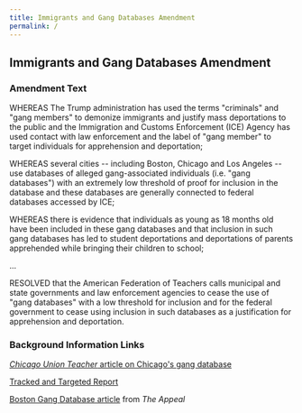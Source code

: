```yaml
---
title: Immigrants and Gang Databases Amendment
permalink: /
---
```

## Immigrants and Gang Databases Amendment

### Amendment Text

WHEREAS The Trump administration has used the terms "criminals" and "gang members" to demonize immigrants and justify mass deportations to the public and the Immigration and Customs Enforcement (ICE) Agency has used contact with law enforcement and the label of "gang member" to target individuals for apprehension and deportation; 

WHEREAS several cities -- including Boston, Chicago and Los Angeles -- use databases of alleged gang-associated individuals (i.e. "gang databases") with an extremely low threshold of proof for inclusion in the database and these databases are generally connected to federal databases accessed by ICE; 

WHEREAS there is evidence that individuals as young as 18 months old have been included in these gang databases and that inclusion in such gang databases has led to student deportations and deportations of parents apprehended while bringing their children to school; 

...

RESOLVED that the American Federation of Teachers calls municipal and state governments and law enforcement agencies to cease the use of "gang databases" with a low threshold for inclusion and for the federal government to cease using inclusion in such databases as a justification for apprehension and deportation. 

### Background Information Links

[*Chicago Union Teacher* article on Chicago's gang database](https://www.ctunet.com/media/chicago-union-teacher/2018-06/chicagos-gang-database-has-no-place-in-our-schools)

[Tracked and Targeted Report](http://erasethedatabase.com/wp-content/uploads/2018/02/Tracked-Targeted-0217.pdf)

[Boston Gang Database article](https://theappeal.org/from-gang-allegations-to-deportation-how-boston-is-putting-its-immigrant-youth-in-harms-way-de3b0edc9327/) from *The Appeal*
